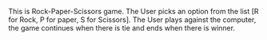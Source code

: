 This is Rock-Paper-Scissors game. The User picks an option from the list [R for Rock, P for paper, S for Scissors]. The User plays against the computer, the game continues when there is tie and ends when there is winner.
